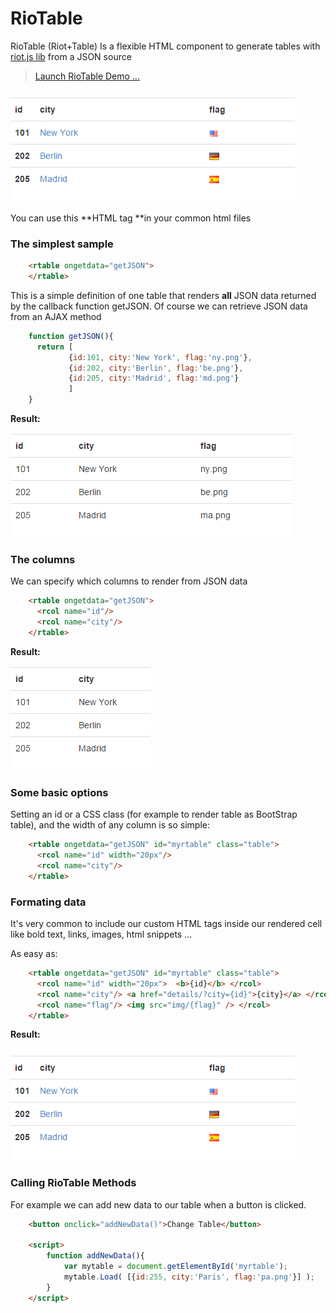 # RioTable  #

RioTable (Riot+Table) Is a flexible HTML component to generate tables with [riot.js  lib](https://github.com/muut/riotjs) from a JSON source

> [Launch RioTable Demo ...](http://enteropositivo.github.io/riotable/demo/)

![](img/rtable2.png)


You can use this **HTML tag **in your common  html files

### The simplest sample ###

```html
    <rtable ongetdata="getJSON">
    </rtable>
```



This is a simple definition of one table that renders **all**  JSON data returned by the callback function getJSON.  Of course we can retrieve JSON data from an AJAX method

```javascript    
    function getJSON(){
      return [
    		 {id:101, city:'New York', flag:'ny.png'},
    		 {id:202, city:'Berlin', flag:'be.png'},
    		 {id:205, city:'Madrid', flag:'md.png'}
    		 ]
    }
```

**Result:**

![](img/rtable1.png)

### The columns ###

We can specify which columns to render from JSON data  

```html
    <rtable ongetdata="getJSON">
      <rcol name="id"/>
      <rcol name="city"/>
    </rtable>   
```     

**Result:**

![](img/rtable3.png)

### Some basic options ###

Setting an id or a CSS class (for example to render table as BootStrap table),  and the width of any column is so simple:

```html
    <rtable ongetdata="getJSON" id="myrtable" class="table">
      <rcol name="id" width="20px"/>
      <rcol name="city"/>
    </rtable>   
``` 

### Formating data ###

It's very common to include our custom HTML tags inside our rendered cell like bold text, links, images, html snippets ...

As easy as:

```html
    <rtable ongetdata="getJSON" id="myrtable" class="table">
      <rcol name="id" width="20px">  <b>{id}</b> </rcol>
      <rcol name="city"/> <a href="details/?city={id}">{city}</a> </rcol>
	  <rcol name="flag"/> <img src="img/{flag}" /> </rcol>
    </rtable>   
```

**Result:**

![](img/rtable2.png)
 
### Calling RioTable Methods ###

For example we can add new data to our table when a button is clicked. 

```html
    <button onclick="addNewData()">Change Table</button>
    
	<script>
		function addNewData(){
			var mytable = document.getElementById('myrtable');
			mytable.Load( [{id:255, city:'Paris', flag:'pa.png'}] );
		}
	</script>
```


    